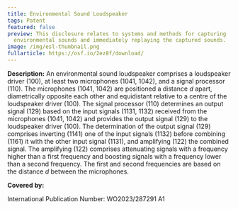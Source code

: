 ```yaml
---
title: Environmental Sound Loudspeaker
tags: Patent
featured: false
preview: This disclosure relates to systems and methods for capturing
  environmental sounds and immediately replaying the captured sounds.
image: /img/esl-thumbnail.png
fullarticle: https://osf.io/2ez8f/download/
---
```

**Description:** An environmental sound loudspeaker comprises a loudspeaker driver (100), at least two microphones (1041, 1042), and a signal processor (110). The microphones (1041, 1042) are positioned a distance *d* apart, diametrically opposite each other and equidistant relative to a centre of the loudspeaker driver (100). The signal processor (110) determines an output signal (129) based on the input signals (1131, 1132) received from the microphones (1041, 1042) and provides the output signal (129) to the loudspeaker driver (100). The determination of the output signal (129) comprises inverting (1141) one of the input signals (1132) before combining (1161) it with the other input signal (1131), and amplifying (122) the combined signal. The amplifying (122) comprises attenuating signals with a frequency higher than a first frequency and boosting signals with a frequency lower than a second frequency. The first and second frequencies are based on the distance *d* between the microphones.

**Covered by:** 

International Publication Number: WO2023/287291 A1
